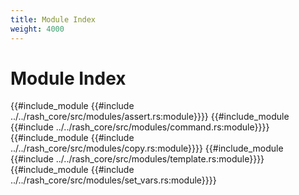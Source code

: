 ```yaml
---
title: Module Index
weight: 4000
---
```


# Module Index

{{#include_module {{#include ../../rash_core/src/modules/assert.rs:module}}}}
{{#include_module {{#include ../../rash_core/src/modules/command.rs:module}}}}
{{#include_module {{#include ../../rash_core/src/modules/copy.rs:module}}}}
{{#include_module {{#include ../../rash_core/src/modules/template.rs:module}}}}
{{#include_module {{#include ../../rash_core/src/modules/set_vars.rs:module}}}}
